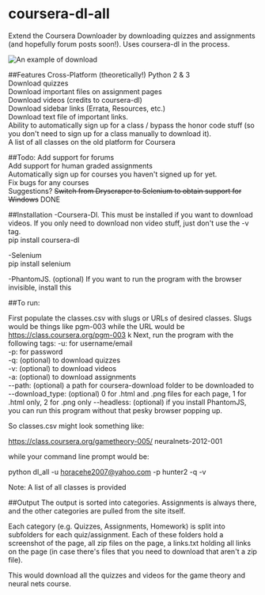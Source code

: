 # coursera-dl-all
Extend the Coursera Downloader by downloading quizzes and assignments (and hopefully forum posts soon!). Uses coursera-dl in the process.  

![An example of download](http://www.imgur.com/HTd028B.png)

##Features
Cross-Platform (theoretically!) Python 2 & 3  
Download quizzes  
Download important files on assignment pages  
Download videos (credits to coursera-dl)  
Download sidebar links (Errata, Resources, etc.)  
Download text file of important links.  
Ability to automatically sign up for a class / bypass the honor code stuff (so you don't need to sign up for a class manually to download it).  
A list of all classes on the old platform for Coursera  

##Todo:
Add support for forums  
Add support for human graded assignments  
Automatically sign up for courses you haven't signed up for yet.  
Fix bugs for any courses  
Suggestions?
~~Switch from Dryscraper to Selenium to obtain support for Windows~~  DONE

##Installation
-Coursera-Dl. This must be installed if you want to download videos. If you only need to download non video stuff, just don't use the -v tag.  
pip install coursera-dl

-Selenium  
pip install selenium

-PhantomJS. (optional) If you want to run the program with the browser invisible, install this

##To run:

First populate the classes.csv with slugs or URLs of desired classes. Slugs would be things like pgm-003 while the URL would be https://class.coursera.org/pgm-003
k
Next, run the program with the following tags:
-u: for username/email  
-p: for password  
-q: (optional) to download quizzes  
-v: (optional) to download videos  
-a: (optional) to download assignments  
--path: (optional) a path for coursera-download folder to be downloaded to
--download_type: (optional) 0 for .html and .png files for each page, 1 for .html only, 2 for .png only
--headless: (optional) if you install PhantomJS, you can run this program without that pesky browser popping up.

So classes.csv might look something like:

https://class.coursera.org/gametheory-005/
neuralnets-2012-001

while your command line prompt would be:

python dl_all -u horacehe2007@yahoo.com -p hunter2 -q -v

Note: A list of all classes is provided 

##Output
The output is sorted into categories. Assignments is always there, and the other categories are pulled from the site itself.

Each category (e.g. Quizzes, Assignments, Homework) is split into subfolders for each quiz/assignment. Each of these folders hold a screenshot of the page, all zip files on the page, a links.txt holding all links on the page (in case there's files that you need to download that aren't a zip file).

This would download all the quizzes and videos for the game theory and neural nets course.
